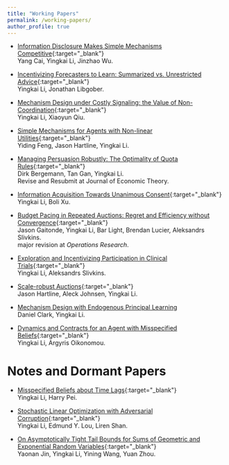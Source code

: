 ```yaml
---
title: "Working Papers"
permalink: /working-papers/
author_profile: true
---
```


* [Information Disclosure Makes Simple Mechanisms Competitive](https://arxiv.org/abs/2502.17809){:target="_blank"}  
Yang Cai, Yingkai Li, Jinzhao Wu.

* [Incentivizing Forecasters to Learn: Summarized vs. Unrestricted Advice](https://yingkai-li.github.io/files/drafts/Dynamic_Scoring.pdf){:target="_blank"}  
Yingkai Li, Jonathan Libgober.

<!-- * [Mechanism Design under Costly Signaling: the Value of Non-Coordination](https://arxiv.org/abs/2302.09168){:target="_blank"}  
Yingkai Li, Xiaoyun Qiu. -->

* [Mechanism Design under Costly Signaling: the Value of Non-Coordination](https://yingkai-li.github.io/files/drafts/non-coordination.pdf){:target="_blank"}  
Yingkai Li, Xiaoyun Qiu.

* [Simple Mechanisms for Agents with Non-linear Utilities](https://yingkai-li.github.io/files/drafts/simple_non_linear.pdf){:target="_blank"}  
Yiding Feng, Jason Hartline, Yingkai Li.

* [Managing Persuasion Robustly: The Optimality of Quota Rules](https://arxiv.org/abs/2310.10024){:target="_blank"}  
Dirk Bergemann, Tan Gan, Yingkai Li.  
Revise and Resubmit at Journal of Economic Theory.

* [Information Acquisition Towards Unanimous Consent](https://arxiv.org/abs/2405.18521){:target="_blank"}  
Yingkai Li, Boli Xu.

* [Budget Pacing in Repeated Auctions: Regret and Efficiency without Convergence](https://arxiv.org/abs/2205.08674){:target="_blank"}  
Jason Gaitonde, Yingkai Li, Bar Light, Brendan Lucier, Aleksandrs Slivkins.  
major revision at *Operations Research*.

* [Exploration and Incentivizing Participation in Clinical Trials](https://arxiv.org/abs/2202.06191){:target="_blank"}  
Yingkai Li, Aleksandrs Slivkins. 

* [Scale-robust Auctions](https://yingkai-li.github.io/files/drafts/scale.pdf){:target="_blank"}  
Jason Hartline, Aleck Johnsen, Yingkai Li.

* [Mechanism Design with Endogenous Principal Learning](https://yingkai-li.github.io/files/drafts/principal_learning.pdf)  
Daniel Clark, Yingkai Li.  

* [Dynamics and Contracts for an Agent with Misspecified Beliefs](https://arxiv.org/abs/2405.20423){:target="_blank"}  
Yingkai Li, Argyris Oikonomou.


# Notes and Dormant Papers

* [Misspecified Beliefs about Time Lags](https://arxiv.org/abs/2012.07238){:target="_blank"}  
Yingkai Li, Harry Pei. 

* [Stochastic Linear Optimization with Adversarial Corruption](https://arxiv.org/abs/1909.02109){:target="_blank"}  
Yingkai Li, Edmund Y. Lou, Liren Shan.

* [On Asymptotically Tight Tail Bounds for Sums of Geometric and Exponential Random Variables](https://arxiv.org/abs/1902.02852){:target="_blank"}  
Yaonan Jin, Yingkai Li, Yining Wang, Yuan Zhou.
